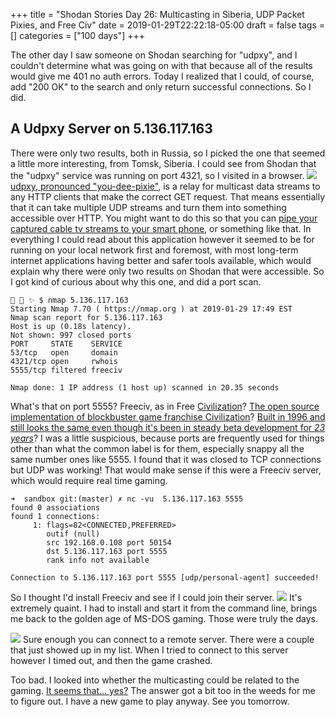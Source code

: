 +++
title = "Shodan Stories Day 26: Multicasting in Siberia, UDP Packet Pixies, and Free Civ"
date = 2019-01-29T22:22:18-05:00
draft = false
tags = []
categories = ["100 days"]
+++

The other day I saw someone on Shodan searching for "udpxy", and I couldn't determine what was going on with that because all of the results would give me 401 no auth errors. Today I realized that I could, of course, add "200 OK" to the search and only return successful connections. So I did.


## A Udpxy Server on 5.136.117.163
There were only two results, both in Russia, so I picked the one that seemed a little more interesting, from Tomsk, Siberia. I could see from Shodan that the "udpxy" service was running on port 4321, so I visited in a browser.
![](/images/100Days/Day26/udpxy.png)
[udpxy, pronounced "you-dee-pixie"](http://www.udpxy.com/), is a relay for multicast data streams to any HTTP clients that make the correct GET request. That means essentially that it can take multiple UDP streams and turn them into something accessible over HTTP. You might want to do this so that you can [pipe your captured cable tv streams to your smart phone](https://angrytechnician.wordpress.com/2012/07/31/converting-your-multicast-iptv-freeview-to-http-unicast-using-udpxy/), or something like that. In everything I could read about this application however it seemed to be for running on your local network first and foremost, with most long-term internet applications having better and safer tools available, which would explain why there were only two results on Shodan that were accessible. So I got kind of curious about why this one, and did a port scan.
```
👻 🌵 ✨ $ nmap 5.136.117.163
Starting Nmap 7.70 ( https://nmap.org ) at 2019-01-29 17:49 EST
Nmap scan report for 5.136.117.163
Host is up (0.18s latency).
Not shown: 997 closed ports
PORT     STATE    SERVICE
53/tcp   open     domain
4321/tcp open     rwhois
5555/tcp filtered freeciv

Nmap done: 1 IP address (1 host up) scanned in 20.35 seconds
```
What's that on port 5555? Freeciv, as in Free [Civilization](https://en.wikipedia.org/wiki/Civilization_(series))? [The open source implementation of blockbuster game franchise Civilization]((http://www.freeciv.org/))? [Built in 1996 and still looks the same even though it's been in steady beta development for _23 years_](https://en.wikipedia.org/wiki/Freeciv)? I was a little suspicious, because ports are frequently used for things other than what the common label is for them, especially snappy all the same number ones like 5555. I found that it was closed to TCP connections but UDP was working! That would make sense if this were a Freeciv server, which would require real time gaming.
```
➜  sandbox git:(master) ✗ nc -vu  5.136.117.163 5555
found 0 associations
found 1 connections:
     1: flags=82<CONNECTED,PREFERRED>
        outif (null)
        src 192.168.0.108 port 50154
        dst 5.136.117.163 port 5555
        rank info not available

Connection to 5.136.117.163 port 5555 [udp/personal-agent] succeeded!
```
So I thought I'd install Freeciv and see if I could join their server.
![](/images/100Days/Day26/freeciv.png)
It's extremely quaint. I had to install and start it from the command line, brings me back to the golden age of MS-DOS gaming. Those were truly the days.

![](/images/100Days/Day26/freecivnet2.png)
Sure enough you can connect to a remote server. There were a couple that just showed up in my list. When I tried to connect to this server however I timed out, and then the game crashed.

Too bad. I looked into whether the multicasting could be related to the gaming. [It seems that... yes?](https://freeciv.fandom.com/wiki/Forum:Multicast_message_to_freeciv_serverS_runing_on_the_same_machine?t=20100205185257) The answer got a bit too in the weeds for me to figure out.
I have a new game to play anyway. See you tomorrow.
